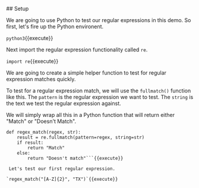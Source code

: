 

## Setup

We are going to use Python to test our regular expressions in this demo. So first, let's fire up the Python environent. 

`python3`{{execute}}

Next import the regular expression functionality called `re`. 

`import re`{{execute}}

We are going to create a simple helper function to test for regular expression matches quickly. 

To test for a regular expression match, we will use the `fullmatch()` function like this. The `pattern` is the regular expression we want to test. The `string` is the text we test the regular expression against.

We will simply wrap all this in a Python function that will return either "Match" or "Doesn't Match".  

```
def regex_match(regex, str):
    result = re.fullmatch(pattern=regex, string=str)
    if result:
        return "Match"
    else:
        return "Doesn't match"```{{execute}}

 Let's test our first regular expression.

`regex_match("[A-Z]{2}", "TX")`{{execute}}